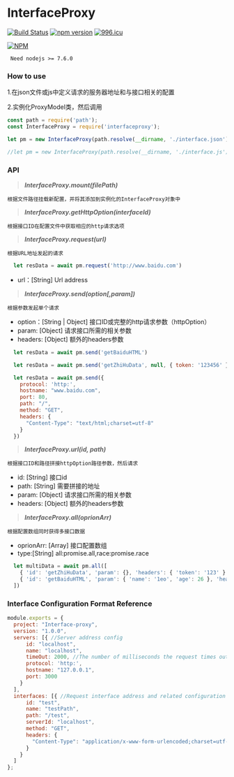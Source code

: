 # InterfaceProxy

[![Build Status](https://www.travis-ci.org/LeoHughes/InterfaceProxy.svg?branch=master)](https://www.travis-ci.org/LeoHughes/InterfaceProxy)
[![npm version](https://badge.fury.io/js/interfaceproxy.svg)](https://badge.fury.io/js/interfaceproxy)
[![996.icu](https://img.shields.io/badge/link-996.icu-red.svg)](https://996.icu)


[![NPM](https://nodei.co/npm/interfaceproxy.png?downloads=true&downloadRank=true&stars=true)](https://nodei.co/npm/interfaceproxy/)

```
 Need nodejs >= 7.6.0
```

### How to use

1.在json文件或js中定义请求的服务器地址和与接口相关的配置

2.实例化ProxyModel类，然后调用


```js
const path = require('path');
const InterfaceProxy = require('interfaceproxy');

let pm = new InterfaceProxy(path.resolve(__dirname, './interface.json'));

//let pm = new InterfaceProxy(path.resolve(__dirname, './interface.js'));
```

### API

>***InterfaceProxy.mount(filePath)***

```
根据文件路径挂载新配置，并将其添加到实例化的InterfaceProxy对象中
```

>***InterfaceProxy.getHttpOption(interfaceId)***

```
根据接口ID在配置文件中获取相应的http请求选项
```

>***InterfaceProxy.request(url)***

```
根据URL地址发起的请求
```

```js
  let resData = await pm.request('http://www.baidu.com')
```

* url：[String] Url address


>***InterfaceProxy.send(option[,param])***

```
根据参数发起单个请求
```

* option：[String | Object] 接口ID或完整的http请求参数（httpOption）
* param: [Object] 请求接口所需的相关参数
* headers: [Object] 额外的headers参数

```js
  let resData = await pm.send('getBaiduHTML')

  let resData = await pm.send('getZhiHuData', null, { token: '123456' })

  let resData = await pm.send({
    protocol: 'http:',
    hostname: "www.baidu.com",
    port: 80,
    path: "/",
    method: "GET",
    headers: {
      "Content-Type": "text/html;charset=utf-8"
    }
  })
```

>***InterfaceProxy.url(id, path)***

```
根据接口ID和路径拼接httpOption路径参数，然后请求
```

* id: [String] 接口id
* path: [String] 需要拼接的地址
* param: [Object] 请求接口所需的相关参数
* headers: [Object] 额外的headers参数


>***InterfaceProxy.all(oprionArr)***

```
根据配置数组同时获得多接口数据
```

* oprionArr: [Array] 接口配置数组
* type:[String] all:promise.all,race:promise.race

```js
  let multiData = await pm.all([
    { 'id': 'getZhiHuData', 'param': {}, 'headers': { 'token': '123' } },
    { 'id': 'getBaiduHTML', 'param': { 'name': '1eo', 'age': 26 }, 'headers': { 'token': '456' } }
  ])
```

### Interface Configuration Format Reference

```js
module.exports = {
  project: "Interface-proxy",
  version: "1.0.0",
  servers: [{ //Server address config
      id: "localhost",
      name: "localhost",
      timeOut: 2000, //The number of milliseconds the request times out
      protocol: 'http:',
      hostname: "127.0.0.1",
      port: 3000
    }
  ],
  interfaces: [{ //Request interface address and related configuration
      id: "test",
      name: "testPath",
      path: "/test",
      serverId: "localhost",
      method: "GET",
      headers: {
        "Content-Type": "application/x-www-form-urlencoded;charset=utf-8"
      }
    }
  ]
};

```
